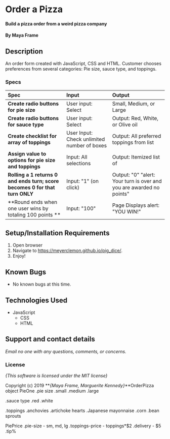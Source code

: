 # Order a Pizza

#### Build a pizza order from a weird pizza company

#### By **Maya Frame**

## Description

An order form created with JavaScript, CSS and HTML. Customer chooses preferences from several categories:
Pie size, sauce type, and toppings.

### Specs

| Spec | Input | Output |
| :-------------     | :------------- | :------------- |
| **Create radio buttons for pie size** | User input: Select | Small, Medium, or Large |
| **Create radio buttons for sauce type** | User input: Select | Output: Red, White, or Olive oil |
| **Create checklist for array of toppings**| User Input: Check unlimited number of boxes | Output: All preferred toppings from list  |
| **Assign value to options for pie size and toppings**| Input: All selections | Output: Itemized list of  |
| **Rolling a 1 returns 0 and ends turn; score becomes 0 for that turn ONLY** | Input: "1" (on click) | Output: "0" "alert: Your turn is over and you are awarded no points" |
| **Round ends when one user wins by totaling 100 points **| Input: "100" | Page Displays alert: "YOU WIN!"  |

## Setup/Installation Requirements

1. Open browser
2. Navigate to https://meyerclemon.github.io/pig_dice/.
3. Enjoy!

## Known Bugs
* No known bugs at this time.

## Technologies Used
* JavaScript
  * CSS
  * HTML
## Support and contact details

_Email no one with any questions, comments, or concerns._

### License

*{This software is licensed under the MIT license}*

Copyright (c) 2019 **_{Maya Frame, Marguerite Kennedy}_**OrderPizza object
  PieOne
  .pie size
    .small
    .medium
    .large

  .sauce type
    .red
    .white

  .toppings
    .anchovies
    .artichoke hearts
    .Japanese mayonnaise
    .corn
    .bean sprouts

  PiePrice
    .pie-size - sm, md, lg
    .toppings-price - toppings*$2
    .delivery - $5
    .tip%

